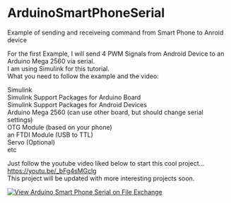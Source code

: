 # ArduinoSmartPhoneSerial
Example of sending and receiveing command from Smart Phone to Anroid device

For the first Example, I will send 4 PWM Signals from Android Device to an Arduino Mega 2560 via serial. <br />
I am using Simulink for this tutorial.<br />
What you need to follow the example and the video:<br />

Simulink<br />
Simulink Support Packages for Arduino Board<br />
Simulink Support Packages for Android Devices<br />
Arduino Mega 2560  (can use other board, but should change serial settings)<br />
OTG Module (based on your phone)<br />
an FTDI Module (USB to TTL)<br />
Servo (Optional)<br />
etc<br />

Just follow the youtube video liked below to start this cool project...<br />
https://youtu.be/_bFg4sMGclg
<br />
This project will be updated with more interesting projects soon.<br />


[![View Arduino Smart Phone Serial on File Exchange](https://www.mathworks.com/matlabcentral/images/matlab-file-exchange.svg)](https://www.mathworks.com/matlabcentral/fileexchange/76383-arduino-smart-phone-serial)
